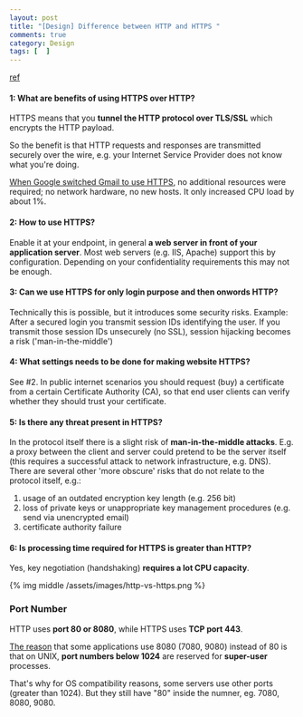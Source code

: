 ```yaml
---
layout: post
title: "[Design] Difference between HTTP and HTTPS "
comments: true
category: Design
tags: [  ]
---
```


[ref](http://stackoverflow.com/a/8375247)

#### 1: What are benefits of using HTTPS over HTTP?

HTTPS means that you __tunnel the HTTP protocol over TLS/SSL__ which encrypts the HTTP payload. 

So the benefit is that HTTP requests and responses are transmitted securely over the wire, e.g. your Internet Service Provider does not know what you're doing.

[When Google switched Gmail to use HTTPS](http://stackoverflow.com/a/548042), no additional resources were required; no network hardware, no new hosts. It only increased CPU load by about 1%.

#### 2: How to use HTTPS?

Enable it at your endpoint, in general __a web server in front of your application server__. Most web servers (e.g. IIS, Apache) support this by configuration. Depending on your confidentiality requirements this may not be enough.

#### 3: Can we use HTTPS for only login purpose and then onwords HTTP?

Technically this is possible, but it introduces some security risks. Example: After a secured login you transmit session IDs identifying the user. If you transmit those session IDs unsecurely (no SSL), session hijacking becomes a risk ('man-in-the-middle')

#### 4: What settings needs to be done for making website HTTPS?

See #2. In public internet scenarios you should request (buy) a certificate from a certain Certificate Authority (CA), so that end user clients can verify whether they should trust your certificate.

#### 5: Is there any threat present in HTTPS?

In the protocol itself there is a slight risk of __man-in-the-middle attacks__. E.g. a proxy between the client and server could pretend to be the server itself (this requires a successful attack to network infrastructure, e.g. DNS). There are several other 'more obscure' risks that do not relate to the protocol itself, e.g.:

1. usage of an outdated encryption key length (e.g. 256 bit)
1. loss of private keys or unappropriate key management procedures (e.g. send via unencrypted email)
1. certificate authority failure

#### 6: Is processing time required for HTTPS is greater than HTTP?

Yes, key negotiation (handshaking) __requires a lot CPU capacity__.

{% img middle /assets/images/http-vs-https.png %}

### Port Number

HTTP uses __port 80 or 8080__, while HTTPS uses __TCP port 443__. 

[The reason](http://www.coderanch.com/t/168608/java-Web-Component-SCWCD/certification/Diff) that some applications use 8080 (7080, 9080) instead of 80 is that on UNIX, __port numbers below 1024__ are reserved for __super-user__ processes. 

That's why for OS compatibility reasons, some servers use other ports (greater than 1024). But they still have "80" inside the numner, eg. 7080, 8080, 9080. 
